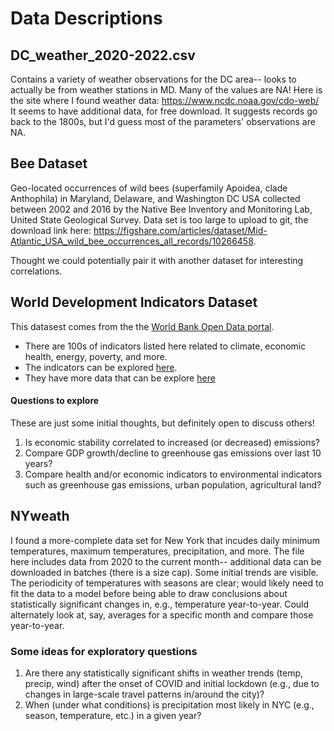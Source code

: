 # Data Descriptions

## DC_weather_2020-2022.csv
Contains a variety of weather observations for the DC area-- looks to actually be from weather stations in MD. Many of the values are NA!
Here is the site where I found weather data: https://www.ncdc.noaa.gov/cdo-web/
It seems to have additional data, for free download. It suggests records go back to the 1800s, but I'd guess most of the parameters' observations are NA.

## Bee Dataset
Geo-located occurrences of wild bees (superfamily Apoidea, clade Anthophila) in Maryland, Delaware, and Washington DC USA collected between 2002 and 2016 by the Native Bee Inventory and Monitoring Lab, United State Geological Survey. Data set is too large to upload to git, the download link here: https://figshare.com/articles/dataset/Mid-Atlantic_USA_wild_bee_occurrences_all_records/10266458.

Thought we could potentially pair it with another dataset for interesting correlations.

## World Development Indicators Dataset
This datasest comes from the the [World Bank Open Data portal](https://data.worldbank.org/).
- There are 100s of indicators listed here related to climate, economic health, energy, poverty, and more.
- The indicators can be explored [here](https://data.worldbank.org/indicator).
- They have more data that can be explore [here](https://databank.worldbank.org/databases)

#### Questions to explore
These are just some initial thoughts, but definitely open to discuss others!
1. Is economic stability correlated to increased (or decreased) emissions?
2. Compare GDP growth/decline to greenhouse gas emissions over last 10 years?
3. Compare health and/or economic indicators to environmental indicators such as greenhouse gas emissions, urban population, agricultural land?

## NYweath  
I found a more-complete data set for New York that incudes daily minimum temperatures, maximum temperatures, precipitation, and more. The file here includes data from 2020 to the current month-- additional data can be downloaded in batches (there is a size cap). Some initial trends are visible. The periodicity of temperatures with seasons are clear; would likely need to fit the data to a model before being able to draw conclusions about statistically significant changes in, e.g., temperature year-to-year. Could alternately look at, say, averages for a specific month and compare those year-to-year.

### Some ideas for exploratory questions  
1. Are there any statistically significant shifts in weather trends (temp, precip, wind) after the onset of COVID and initial lockdown (e.g., due to changes in large-scale travel patterns in/around the city)?  
2. When (under what conditions) is precipitation most likely in NYC (e.g., season, temperature, etc.) in a given year?  
